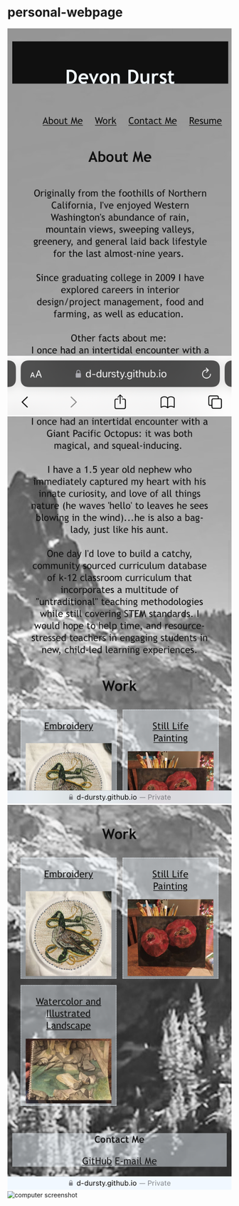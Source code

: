 # personal-webpage



![phone screenshot](./assets/images/iphone1.png)
![phone screenshot](./assets/images/iphone2.png)
![phone screenshot](./assets/images/iphone3.png)
![computer screenshot](./assets/images/screenshot(18).png)